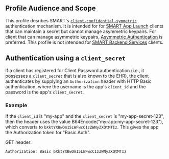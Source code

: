 ## Profile Audience and Scope

This profile desribes SMART's
[`client-confidential-symmetric`](conformance.html) authentication mechanism.  It is intended for
for [SMART App Launch](app-launch.html) clients that can maintain a secret but cannot manage asymmetric keypairs. For client that can manage asymmetric keypairs, [Asymmetric Authentication](client-confidential-asymmetric.html) is preferred. This profile is not intended for [SMART Backend Services](backend-services.html) clients.

## Authentication using a `client_secret`

If a client has registered for Client Password authentication (i.e.,
it possesses a `client_secret` that is also known to the EHR), the client
authenticates by supplying an `Authorization` header with HTTP Basic authentication,
where the username is the app's `client_id` and the password is the app's
`client_secret`.

### Example

If the `client_id` is "my-app" and the `client_secret` is "my-app-secret-123",
then the header uses the value B64Encode("my-app:my-app-secret-123"), which
converts to `bXktYXBwOm15LWFwcC1zZWNyZXQtMTIz`. This gives the app the Authorization
token for "Basic Auth".

GET header:

```
Authorization: Basic bXktYXBwOm15LWFwcC1zZWNyZXQtMTIz
```
